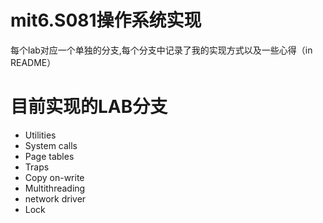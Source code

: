# mit6.S081操作系统实现
每个lab对应一个单独的分支,每个分支中记录了我的实现方式以及一些心得（in README）

# 目前实现的LAB分支
- Utilities
- System calls
- Page tables
- Traps
- Copy on-write
- Multithreading
- network driver
- Lock
